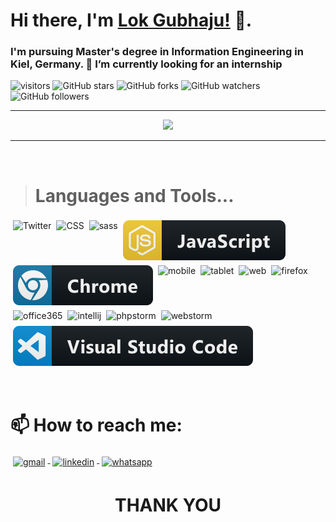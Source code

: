 # Hi there, I'm [Lok Gubhaju!](https://loku.codes) 👋.
### I'm pursuing Master's degree in <b>Information Engineering</b> in Kiel, Germany. 🔭 I’m currently looking for an internship


![visitors](https://visitor-badge.laobi.icu/badge?page_id=lokgubhaju.visitor-badge) ![GitHub stars](https://img.shields.io/github/stars/lokgubhaju/brows-expert?style=social) ![GitHub forks](https://img.shields.io/github/forks/lokgubhaju/brows-expert?style=social) ![GitHub watchers](https://img.shields.io/github/watchers/lokgubhaju/brows-expert?style=social) 
![GitHub followers](https://img.shields.io/github/followers/lokgubhaju?style=flat-square&logo=appveyor)



*************
<p align="center" >
  <a href="https://github.com/anuraghazra/github-readme-stats"> 
    <img  src="https://github-readme-stats.vercel.app/api?username=lokgubhaju&&show_icons=true&theme=radical"/>
  </a>
</p>



*************

<br />

># Languages and Tools...

<!-- For more icons please follow  https://github.com/MikeCodesDotNET/ColoredBadges -->

<img src="https://raw.githubusercontent.com/lokgubhaju/ColoredBadges/master/png/dev/languages/html.png" alt="Twitter" style="vertical-align:top; margin:4px"><img src="https://raw.githubusercontent.com/lokgubhaju/ColoredBadges/master/png/dev/languages/css3.png" alt="CSS" style="vertical-align:top; margin:4px"><img src="https://raw.githubusercontent.com/lokgubhaju/ColoredBadges/master/png/dev/languages/sass.png" alt="sass" style="vertical-align:top; margin:4px"><img src="https://raw.githubusercontent.com/8bithemant/8bithemant/master/svg/dev/languages/js.svg" alt="js" style="vertical-align:top; margin:4px"><img src="https://raw.githubusercontent.com/8bithemant/8bithemant/master/svg/dev/misc/chrome.svg" alt="chrome" style="vertical-align:top; margin:4px"><img src="https://raw.githubusercontent.com/lokgubhaju/ColoredBadges/master/png/dev/misc/mobile.png" alt="mobile" style="vertical-align:top; margin:4px"><img src="https://raw.githubusercontent.com/lokgubhaju/ColoredBadges/master/png/dev/misc/tablet.png" alt="tablet" style="vertical-align:top; margin:4px"><img src="https://raw.githubusercontent.com/lokgubhaju/ColoredBadges/master/png/dev/misc/web.png" alt="web" style="vertical-align:top; margin:4px"><img src="https://raw.githubusercontent.com/lokgubhaju/ColoredBadges/master/png/dev/misc/firefox.png" alt="firefox" style="vertical-align:top; margin:4px"><img src="https://raw.githubusercontent.com/lokgubhaju/ColoredBadges/master/png/dev/services/office_365.png" alt="office365" style="vertical-align:top; margin:4px"><img src="https://raw.githubusercontent.com/lokgubhaju/ColoredBadges/master/png/dev/tools/jetbrains_intellij.png" alt="intellij" style="vertical-align:top; margin:4px"><img src="https://raw.githubusercontent.com/lokgubhaju/ColoredBadges/master/png/dev/tools/jetbrains_phpstorm.png" alt="phpstorm" style="vertical-align:top; margin:4px"><img src="https://raw.githubusercontent.com/lokgubhaju/ColoredBadges/master/png/dev/tools/jetbrains_webstorm.png" alt="webstorm" style="vertical-align:top; margin:4px"><img src="https://raw.githubusercontent.com/8bithemant/8bithemant/master/svg/dev/tools/visualstudio_code.svg" alt="vscode" style="vertical-align:top; margin:4px">

<br />

# 📫 How to reach me:
<a href="lok.gubhaju@gmail.com"><img src="https://raw.githubusercontent.com/lokgubhaju/ColoredBadges/master/png/social/gmail.png" alt="gmail" style="vertical-align:top; margin:4px">
</a>
<a href="https://linkedin.com/in/lokgubhaju"><img src="https://raw.githubusercontent.com/lokgubhaju/ColoredBadges/master/png/social/linkedin.png" alt="linkedin" style="vertical-align:top; margin:4px">
</a>
<a href="https://www.facebook.com/lokgubhaju"><img src="https://raw.githubusercontent.com/lokgubhaju/ColoredBadges/master/png/social/whatsapp.png" alt="whatsapp" style="vertical-align:top; margin:4px"></a>
<br />

# <p align="center"> THANK YOU</p>
